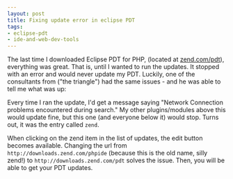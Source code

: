 ```yaml
---
layout: post
title: Fixing update error in eclipse PDT
tags:
- eclipse-pdt
- ide-and-web-dev-tools
---
```

The last time I downloaded Eclipse PDT for PHP, (located at [zend.com/pdt](http://zend.com/pdt)), everything was great.  That is, until I wanted to run the updates.  It stopped with an error and would never update my PDT.  Luckily, one of the consultants from ("the triangle") had the same issues - and he was able to tell me what was up:

Every time I ran the update, I'd get a message saying "Network Connection problems encountered during search."  My other plugins/modules above this would update fine, but this one (and everyone below it) would stop.  Turns out, it was the entry called `zend`.

When clicking on the zend item in the list of updates, the edit button becomes available.  Changing the url from `http://downloads.zend.com/phpide` (because this is the old name, silly zend!) to `http://downloads.zend.com/pdt` solves the issue.  Then, you will be able to get your PDT updates.
